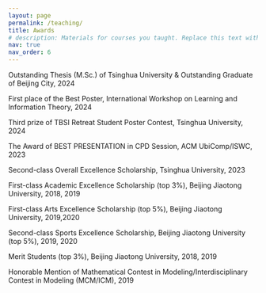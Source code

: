 ```yaml
---
layout: page
permalink: /teaching/
title: Awards
# description: Materials for courses you taught. Replace this text with your description.
nav: true
nav_order: 6
---
```


<i class="fa fa-trophy"></i> Outstanding Thesis (M.Sc.) of Tsinghua University & Outstanding Graduate of Beĳing City, 2024

<i class="fa fa-trophy"></i> First place of the Best Poster, International Workshop on Learning and Information Theory, 2024

<i class="fa fa-trophy"></i> Third prize of TBSI Retreat Student Poster Contest, Tsinghua University, 2024

<i class="fa fa-trophy"></i> The Award of BEST PRESENTATION in CPD Session, ACM UbiComp/ISWC, 2023

<i class="fa fa-trophy"></i> Second-class Overall Excellence Scholarship, Tsinghua University, 2023

<i class="fa fa-trophy"></i> First-class Academic Excellence Scholarship (top 3%), Beijing Jiaotong University, 2018, 2019 

<i class="fa fa-trophy"></i> First-class Arts Excellence Scholarship (top 5%), Beijing Jiaotong University, 2019,2020 

<i class="fa fa-trophy"></i> Second-class Sports Excellence Scholarship, Beijing Jiaotong University (top 5%), 2019, 2020

<i class="fa fa-trophy"></i> Merit Students (top 3%), Beijing Jiaotong University, 2018, 2019

<i class="fa fa-trophy"></i> Honorable Mention of Mathematical Contest in Modeling/Interdisciplinary Contest in Modeling (MCM/ICM), 2019

